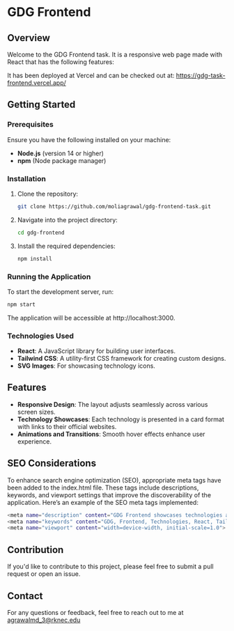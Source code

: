
# GDG Frontend

## Overview

Welcome to the GDG Frontend task. It is a responsive web page made with React that has the following features:

It has been deployed at Vercel and can be checked out at: https://gdg-task-frontend.vercel.app/

## Getting Started

### Prerequisites

Ensure you have the following installed on your machine:

- **Node.js** (version 14 or higher)
- **npm** (Node package manager)

### Installation

1. Clone the repository:

   ```bash
   git clone https://github.com/moliagrawal/gdg-frontend-task.git
   ```

2. Navigate into the project directory:

   ```bash
   cd gdg-frontend
   ```
   
3. Install the required dependencies:

   ```bash
   npm install
   ```

### Running the Application

To start the development server, run:
```bash
npm start
```
The application will be accessible at http://localhost:3000.

### Technologies Used

- **React**: A JavaScript library for building user interfaces.
- **Tailwind CSS**: A utility-first CSS framework for creating custom designs.
- **SVG Images**: For showcasing technology icons.

## Features

- **Responsive Design**: The layout adjusts seamlessly across various screen sizes.
- **Technology Showcases**: Each technology is presented in a card format with links to their official websites.
- **Animations and Transitions**: Smooth hover effects enhance user experience.

## SEO Considerations

To enhance search engine optimization (SEO), appropriate meta tags have been added to the index.html file. These tags include descriptions, keywords, and viewport settings that improve the discoverability of the application. Here’s an example of the SEO meta tags implemented:

```bash
<meta name="description" content="GDG Frontend showcases technologies and domains for collaborative learning in the developer community.">
<meta name="keywords" content="GDG, Frontend, Technologies, React, Tailwind CSS">
<meta name="viewport" content="width=device-width, initial-scale=1.0">
```

## Contribution

If you'd like to contribute to this project, please feel free to submit a pull request or open an issue.

## Contact

For any questions or feedback, feel free to reach out to me at agrawalmd_3@rknec.edu
